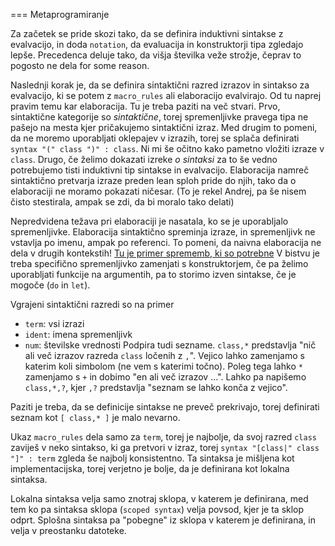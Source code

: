 === Metaprogramiranje

Za začetek se pride skozi tako, da se definira induktivni sintakse z evalvacijo,
in doda `notation`, da evaluacija in konstruktorji tipa zgledajo lepše.
Precedenca deluje tako, da višja številka veže strožje, čeprav to pogosto ne dela for some reason.

Naslednji korak je, da se definira sintaktični razred izrazov in sintakso za evalvacijo,
ki se potem z `macro_rules` ali elaboracijo evalvirajo. Od tu naprej pravim temu kar elaboracija.
Tu je treba paziti na več stvari. Prvo, sintaktične kategorije so _sintaktične_,
torej spremenljivke pravega tipa ne pašejo na mesta kjer pričakujemo sintaktični izraz.
Med drugim to pomeni, da ne moremo uporabljati oklepajev v izrazih, torej se splača definirati
`syntax "(" class ")" : class`. Ni mi še očitno kako pametno vložiti izraze v `class`.
Drugo, če želimo dokazati izreke _o sintaksi_ za to še vedno potrebujemo tisti induktivni tip
sintakse in evalvacijo. Elaboracija namreč sintaktično pretvarja izraze preden lean sploh pride
do njih, tako da o elaboraciji ne moramo pokazati ničesar.
(To je rekel Andrej, pa še nisem čisto stestirala, ampak se zdi, da bi moralo tako delati)

Nepredvidena težava pri elaboraciji je nasatala, ko se je uporabljalo spremenljivke.
Elaboracija sintaktično spreminja izraze, in spremenljivk ne vstavlja po imenu, ampak po referenci.
To pomeni, da naivna elaboracija ne dela v drugih kontekstih!
[Tu je primer sprememb, ki so potrebne](https://github.com/andrejbauer/triposes/commit/67613a85)
V bistvu je treba specifično spremenljivko zamenjati s konstruktorjem, če pa želimo
uporabljati funkcije na argumentih, pa to storimo izven sintakse, če je mogoče (`do` in `let`).

Vgrajeni sintaktični razredi so na primer
 - `term`: vsi izrazi
 - `ident`: imena spremenljivk
 - `num`: številske vrednosti
Podpira tudi sezname. `class,*` predstavlja "nič ali več izrazov razreda `class` ločenih z `,`".
Vejico lahko zamenjamo s katerim koli simbolom (ne vem s katerimi točno). Poleg tega lahko
`*` zamenjamo s `+` in dobimo "en ali več izrazov …".
Lahko pa napišemo `class,*,?`, kjer `,?` predstavlja "seznam se lahko konča z vejico".

Paziti je treba, da se definicije sintakse ne preveč prekrivajo, torej definirati seznam kot
`[ class,* ]` je malo nevarno.

Ukaz `macro_rules` dela samo za `term`, torej je najbolje, da svoj razred `class` zaviješ v
neko sintakso, ki ga pretvori v izraz, torej `syntax "[class|" class "]" : term` zgleda še
najbolj konsistentno. Ta sintaksa je mišljena kot implementacijska, torej verjetno je bolje,
da je definirana kot lokalna sintaksa.

Lokalna sintaksa velja samo znotraj sklopa, v katerem je definirana, med tem ko pa
sintaksa sklopa (`scoped syntax`) velja povsod, kjer je ta sklop odprt.
Splošna sintaksa pa "pobegne" iz sklopa v katerem je definirana, in velja v preostanku datoteke.


